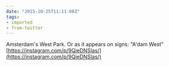 ```yaml
---
date: "2015-10-25T11:11:08Z"
tags:
- imported
- from-twitter
---
```

Amsterdam's West Park. Or as it appears on signs: "A'dam West" [https://instagram.com/p/9QieDNSIas/](https://instagram.com/p/9QieDNSIas/)
